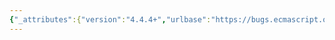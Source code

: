 ```yaml
---
{"_attributes":{"version":"4.4.4+","urlbase":"https://bugs.ecmascript.org/","maintainer":"dherman@mozilla.com"},"bug":{"bug_id":4358,"creation_ts":"2015-05-07 06:57:00 -0700","short_desc":"inconsistency in RegEx Term::Assertion evaluation algorithm","delta_ts":"2015-05-07 09:03:53 -0700","product":"Draft for 7th Edition","component":"Bugs from ES6","version":"unspecified","rep_platform":"All","op_sys":"All","bug_status":"CONFIRMED","priority":"Normal","bug_severity":"minor","everconfirmed":true,"reporter":"manish.tripathi.777","assigned_to":{"uid":"allen","name":"Allen Wirfs-Brock"},"long_desc":[{"commentid":14386,"comment_count":0,"who":"manish.tripathi.777","bug_when":"2015-05-07 06:57:11 -0700","thetext":"In 21.2.2.5 Term section:\n\nEvaluation algorithm for production \"Term :: Assertion\" assumes that Assertion always evaluates to AssertionTester. \nHowever, \"Assertion :: ( ? = Disjunction )\" and \"Assertion :: ( ? ! Disjunction )\" evaluate to a matcher. \nTherefore, this section should start with something like \"if Assertion evaluates to a Matcher closure, return that Matcher closure\""},{"commentid":14391,"comment_count":1,"who":{"uid":"allen","name":"Allen Wirfs-Brock"},"bug_when":"2015-05-07 09:03:53 -0700","thetext":"This appears to be a bug that has existed since ES5 yet this is the first time it has been reported.\n\nBecause of the nature of this bug, I think it is best to not try to rush a fix into ES6 at this late stage.  Instead, I'm going to transfer it to ES7 so it can be addressed in the first yearly update to ES6."}]}}
---
```

